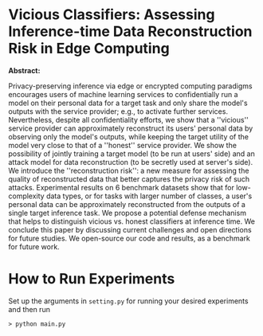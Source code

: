 # Vicious Classifiers: Assessing Inference-time Data Reconstruction Risk in Edge Computing

**Abstract:**

Privacy-preserving inference via edge or encrypted computing paradigms encourages users of machine learning services to confidentially run a model on their personal data for a target task and only share the model's outputs with the service provider; e.g., to activate further services. Nevertheless, despite all confidentiality efforts, we show that a ''vicious'' service provider can approximately reconstruct its users' personal data by observing only the model's outputs, while keeping the target utility of the model very close to that of a ''honest'' service provider. We show the possibility of jointly training a target model (to be run at users' side) and an attack model for data reconstruction (to be secretly used at server's side). We introduce the ''reconstruction risk'': a new measure for assessing the quality of reconstructed data that better captures the privacy risk of such attacks. Experimental results on 6 benchmark datasets show that for low-complexity data types, or for tasks with larger number of classes, a user's personal data can be approximately reconstructed from the outputs of a single target inference task. We propose a potential defense mechanism that helps to distinguish vicious vs. honest classifiers at inference time. We conclude this paper by discussing current challenges and open directions for future studies. We open-source our code and results, as a benchmark for future work.

# How to Run Experiments

Set up the arguments in `setting.py` for running your desired experiments and then run
```
> python main.py 
```
